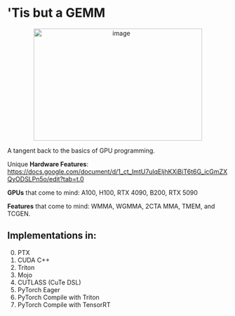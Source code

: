 # 'Tis but a GEMM

<div align="center">
  <img width="384" height="256" alt="image" src="https://github.com/user-attachments/assets/b2eda7b4-96f5-458a-afd2-65c77e8292ff" />
</div>

A tangent back to the basics of GPU programming.

Unique **Hardware Features**: https://docs.google.com/document/d/1_ct_ImtU7ulqEljhKXiBiT6t6G_icGmZXQyODSLPn5o/edit?tab=t.0

**GPUs** that come to mind: A100, H100, RTX 4090, B200, RTX 5090

**Features** that come to mind: WMMA, WGMMA, 2CTA MMA, TMEM, and TCGEN.

## Implementations in:

0. PTX
1. CUDA C++
2. Triton
3. Mojo
4. CUTLASS (CuTe DSL)
5. PyTorch Eager
6. PyTorch Compile with Triton
7. PyTorch Compile with TensorRT
